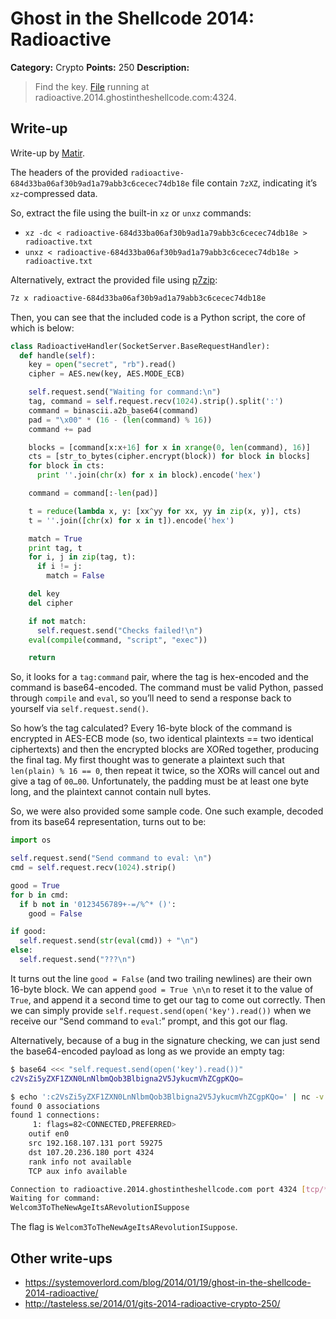 # Ghost in the Shellcode 2014: Radioactive

**Category:** Crypto
**Points:** 250
**Description:**

> Find the key. [File](https://2014.ghostintheshellcode.com/radioactive-684d33ba06af30b9ad1a79abb3c6cecec74db18e) running at radioactive.2014.ghostintheshellcode.com:4324.

## Write-up

Write-up by [Matir](https://systemoverlord.com/).

The headers of the provided `radioactive-684d33ba06af30b9ad1a79abb3c6cecec74db18e` file contain `7zXZ`, indicating it’s `xz`-compressed data.

So, extract the file using the built-in `xz` or `unxz` commands:

* `xz -dc < radioactive-684d33ba06af30b9ad1a79abb3c6cecec74db18e > radioactive.txt`
* `unxz < radioactive-684d33ba06af30b9ad1a79abb3c6cecec74db18e > radioactive.txt`

Alternatively, extract the provided file using [p7zip](http://p7zip.sourceforge.net/):

```bash
7z x radioactive-684d33ba06af30b9ad1a79abb3c6cecec74db18e
```

Then, you can see that the included code is a Python script, the core of which is below:

```python
class RadioactiveHandler(SocketServer.BaseRequestHandler):
  def handle(self):
    key = open("secret", "rb").read()
    cipher = AES.new(key, AES.MODE_ECB)

    self.request.send("Waiting for command:\n")
    tag, command = self.request.recv(1024).strip().split(':')
    command = binascii.a2b_base64(command)
    pad = "\x00" * (16 - (len(command) % 16))
    command += pad

    blocks = [command[x:x+16] for x in xrange(0, len(command), 16)]
    cts = [str_to_bytes(cipher.encrypt(block)) for block in blocks]
    for block in cts:
      print ''.join(chr(x) for x in block).encode('hex')

    command = command[:-len(pad)]

    t = reduce(lambda x, y: [xx^yy for xx, yy in zip(x, y)], cts)
    t = ''.join([chr(x) for x in t]).encode('hex')

    match = True
    print tag, t
    for i, j in zip(tag, t):
      if i != j:
        match = False

    del key
    del cipher

    if not match:
      self.request.send("Checks failed!\n")
    eval(compile(command, "script", "exec"))

    return
```

So, it looks for a `tag:command` pair, where the tag is hex-encoded and the command is base64-encoded. The command must be valid Python, passed through `compile` and `eval`, so you’ll need to send a response back to yourself via `self.request.send()`.

So how’s the tag calculated? Every 16-byte block of the command is encrypted in AES-ECB mode (so, two identical plaintexts == two identical ciphertexts) and then the encrypted blocks are XORed together, producing the final tag. My first thought was to generate a plaintext such that `len(plain) % 16 == 0`, then repeat it twice, so the XORs will cancel out and give a tag of `00…00`. Unfortunately, the padding must be at least one byte long, and the plaintext cannot contain null bytes.

So, we were also provided some sample code. One such example, decoded from its base64 representation, turns out to be:

```python
import os

self.request.send("Send command to eval: \n")
cmd = self.request.recv(1024).strip()

good = True
for b in cmd:
  if b not in '0123456789+-=/%^* ()':
    good = False

if good:
  self.request.send(str(eval(cmd)) + "\n")
else:
  self.request.send("???\n")
```

It turns out the line `good = False` (and two trailing newlines) are their own 16-byte block. We can append `good = True \n\n` to reset it to the value of `True`, and append it a second time to get our tag to come out correctly. Then we can simply provide `self.request.send(open('key').read())` when we receive our “Send command to `eval`:” prompt, and this got our flag.

Alternatively, because of a bug in the signature checking, we can just send the base64-encoded payload as long as we provide an empty tag:

```bash
$ base64 <<< "self.request.send(open('key').read())"
c2VsZi5yZXF1ZXN0LnNlbmQob3Blbigna2V5JykucmVhZCgpKQo=

$ echo ':c2VsZi5yZXF1ZXN0LnNlbmQob3Blbigna2V5JykucmVhZCgpKQo=' | nc -v radioactive.2014.ghostintheshellcode.com 4324
found 0 associations
found 1 connections:
     1: flags=82<CONNECTED,PREFERRED>
    outif en0
    src 192.168.107.131 port 59275
    dst 107.20.236.180 port 4324
    rank info not available
    TCP aux info available

Connection to radioactive.2014.ghostintheshellcode.com port 4324 [tcp/*] succeeded!
Waiting for command:
Welcom3ToTheNewAgeItsARevolutionISuppose
```

The flag is `Welcom3ToTheNewAgeItsARevolutionISuppose`.

## Other write-ups

* <https://systemoverlord.com/blog/2014/01/19/ghost-in-the-shellcode-2014-radioactive/>
* <http://tasteless.se/2014/01/gits-2014-radioactive-crypto-250/>
